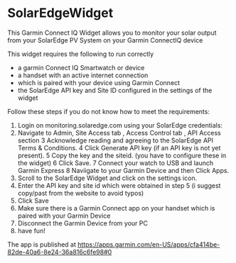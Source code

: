 # SolarEdgeWidget

This Garmin Connect IQ  Widget allows you to monitor your solar output from your SolarEdge PV System on your Garmin ConnectIQ device

This widget requires the following to run correctly
- a garmin Connect IQ Smartwatch or device
- a handset with an active internet connection 
- which is paired with your device using Garmin Connect 
- the SolarEdge API key and Site ID configured in the settings of the widget 

Follow these steps if you do not know how to meet the requirements:
1. Login on monitoring.solaredge.com using your SolarEdge credentials: 
2. Navigate to Admin, Site Access tab , Access Control tab , API Access section
3 Acknowledge reading and agreeing to the SolarEdge API Terms & Conditions. 
4 Click Generate API key (if an API key is not yet present). 
5 Copy the key and the siteid. (you have to configure these in the widget) 
6 Click Save. 
7 Connect your watch to USB and launch Garmin Express
8 Naviigate to your Garmin Device and then Click Apps.
9. Scroll to the SolarEdge Widget and click on the settings icon.
10. Enter the API key and site id which were obtained in step 5 (i suggest copy/past from the website to avoid typos)
11. Click Save
12. Make sure there is a Garmin Connect app on your handset which is paired with your Garmin Device
13. Disconnect the Garmin Device from your PC 
14. have fun!

The app is published at https://apps.garmin.com/en-US/apps/cfa414be-82de-40a6-8e24-36a816c6fe98#0
